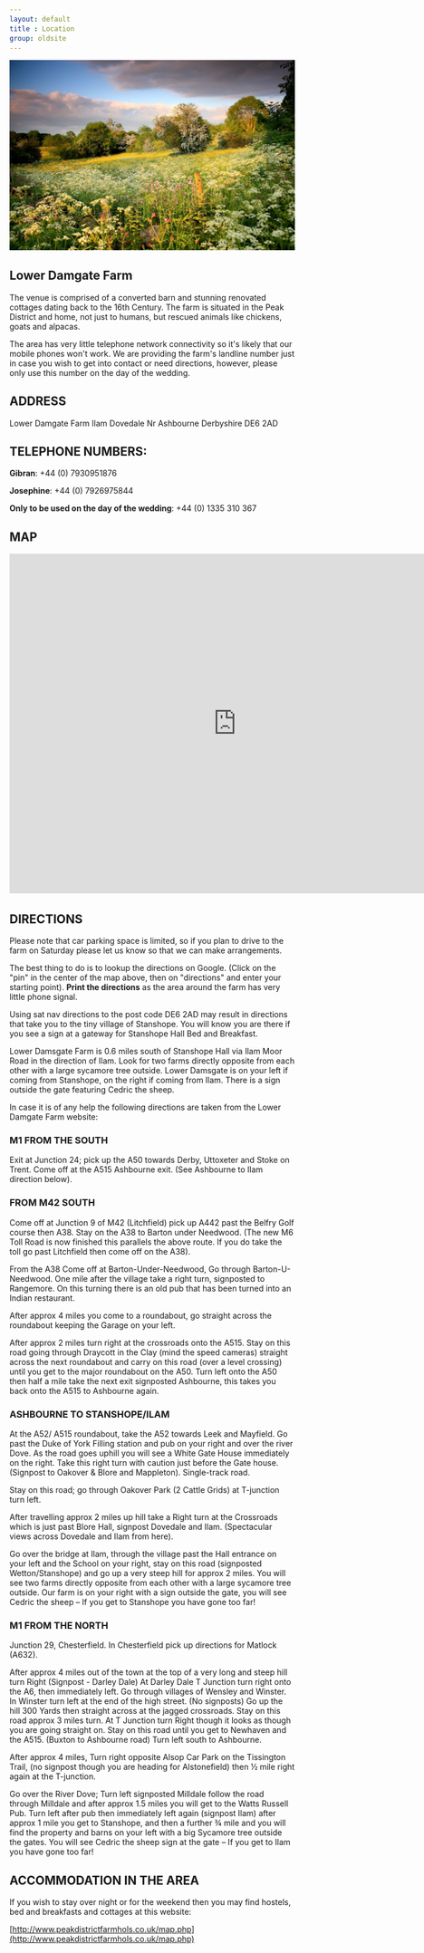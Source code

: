 ```yaml
---
layout: default
title : Location
group: oldsite
---
```



<div class="jumbotron">
	<img src="/img/location2.jpg">
</div>

## Lower Damgate Farm

The venue is comprised of a converted barn and stunning renovated cottages dating back to the 16th Century. The farm is situated in the Peak District and home, not just to humans, but rescued animals like chickens, goats and alpacas. 

The area has very little telephone network connectivity so it's likely that our mobile phones won't work. We are providing the farm's landline number just in case you wish to get into contact or need directions, however, please only use this number on the day of the wedding. 


## ADDRESS

Lower Damgate Farm
Ilam Dovedale
Nr Ashbourne
Derbyshire
DE6 2AD

## TELEPHONE NUMBERS:

**Gibran**: +44 (0) 7930951876

**Josephine**: +44 (0) 7926975844

**Only to be used on the day of the wedding**: +44 (0) 1335 310 367

## MAP

<iframe src="https://www.google.com/maps/embed?pb=!1m18!1m12!1m3!1d153396.40776897946!2d-1.8099109999999885!3d53.077526999998476!2m3!1f0!2f0!3f0!3m2!1i1024!2i768!4f13.1!3m3!1m2!1s0x487a2329a1a58ca7%3A0xe8fa0131a1cf656!2sLower+Damgate+Farm!5e0!3m2!1sen!2suk!4v1414060157667" width="800" height="600" frameborder="0" style="border:0"></iframe>

## DIRECTIONS

Please note that car parking space is limited, so if you plan to drive to the farm on Saturday please let us know so that we can make arrangements.

The best thing to do is to lookup the directions on Google. (Click on the "pin" in the center of the map above, then on "directions" and enter your starting point). **Print the directions** as the area around the farm has very little phone signal.

Using sat nav directions to the post code DE6 2AD may result in directions that take you to the tiny village of Stanshope. You will know you are there if you see a sign at a gateway for Stanshope Hall Bed and Breakfast.

Lower Damsgate Farm is 0.6 miles south of Stanshope Hall via Ilam Moor Road in the direction of Ilam. Look for two farms directly opposite from each other with a large sycamore tree outside. Lower Damsgate is on your left if coming from Stanshope, on the right if coming from Ilam. There is a sign outside the gate featuring Cedric the sheep.

In case it is of any help the following directions are taken from the Lower Damgate Farm website:

### M1 FROM THE SOUTH

Exit at Junction 24; pick up the A50 towards Derby, Uttoxeter and Stoke on Trent. Come off at the A515 Ashbourne exit. (See Ashbourne to Ilam direction below).

### FROM M42 SOUTH

Come off at Junction 9 of M42 (Litchfield) pick up A442 past the Belfry Golf course then A38. Stay on the A38 to Barton under Needwood. (The new M6 Toll Road is now finished this parallels the above route. If you do take the toll go past Litchfield then come off on the A38).

From the A38 Come off at Barton-Under-Needwood, Go through Barton-U-Needwood. One mile after the village take a right turn, signposted to Rangemore. On this turning there is an old pub that has been turned into an Indian restaurant.

After approx 4 miles you come to a roundabout, go straight across the roundabout keeping the Garage on your left.

After approx 2 miles turn right at the crossroads onto the A515. Stay on this road going through Draycott in the Clay (mind the speed cameras) straight across the next roundabout and carry on this road (over a level crossing) until you get to the major roundabout on the A50. Turn left onto the A50 then half a mile take the next exit signposted Ashbourne, this takes you back onto the A515 to Ashbourne again.

### ASHBOURNE TO STANSHOPE/ILAM

At the A52/ A515 roundabout, take the A52 towards Leek and Mayfield. Go past the Duke of York Filling station and pub on your right and over the river Dove. As the road goes uphill you will see a White Gate House immediately on the right. Take this right turn with caution just before the Gate house. (Signpost to Oakover & Blore and Mappleton). Single-track road.

Stay on this road; go through Oakover Park (2 Cattle Grids) at T-junction turn left.

After travelling approx 2 miles up hill take a Right turn at the Crossroads which is just past Blore Hall, signpost Dovedale and Ilam. (Spectacular views across Dovedale and Ilam from here).

Go over the bridge at Ilam, through the village past the Hall entrance on your left and the School on your right, stay on this road (signposted Wetton/Stanshope) and go up a very steep hill for approx 2 miles. You will see two farms directly opposite from each other with a large sycamore tree outside. Our farm is on your right with a sign outside the gate, you will see Cedric the sheep – If you get to Stanshope you have gone too far!

### M1 FROM THE NORTH

Junction 29, Chesterfield. In Chesterfield pick up directions for Matlock (A632).

After approx 4 miles out of the town at the top of a very long and steep hill turn Right (Signpost - Darley Dale) At Darley Dale T Junction turn right onto the A6, then immediately left. Go through villages of Wensley and Winster. In Winster turn left at the end of the high street. (No signposts) Go up the hill 300 Yards then straight across at the jagged crossroads. Stay on this road approx 3 miles turn. At T Junction turn Right though it looks as though you are going straight on. Stay on this road until you get to Newhaven and the A515. (Buxton to Ashbourne road) Turn left south to Ashbourne.

After approx 4 miles, Turn right opposite Alsop Car Park on the Tissington Trail, (no signpost though you are heading for Alstonefield) then ½ mile right again at the T-junction.

Go over the River Dove; Turn left signposted Milldale follow the road through Milldale and after approx 1.5 miles you will get to the Watts Russell Pub. Turn left after pub then immediately left again (signpost Ilam) after approx 1 mile you get to Stanshope, and then a further ¾ mile and you will find the property and barns on your left with a big Sycamore tree outside the gates. You will see Cedric the sheep sign at the gate – If you get to Ilam you have gone too far!

## ACCOMMODATION IN THE AREA

If you wish to stay over night or for the weekend then you may find hostels, bed and breakfasts and cottages at this website:

[http://www.peakdistrictfarmhols.co.uk/map.php](http://www.peakdistrictfarmhols.co.uk/map.php)